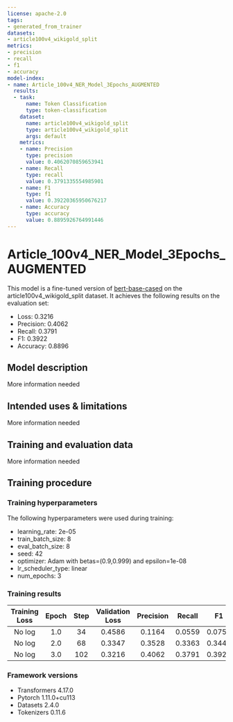```yaml
---
license: apache-2.0
tags:
- generated_from_trainer
datasets:
- article100v4_wikigold_split
metrics:
- precision
- recall
- f1
- accuracy
model-index:
- name: Article_100v4_NER_Model_3Epochs_AUGMENTED
  results:
  - task:
      name: Token Classification
      type: token-classification
    dataset:
      name: article100v4_wikigold_split
      type: article100v4_wikigold_split
      args: default
    metrics:
    - name: Precision
      type: precision
      value: 0.4062070859653941
    - name: Recall
      type: recall
      value: 0.3791335554985901
    - name: F1
      type: f1
      value: 0.39220365950676217
    - name: Accuracy
      type: accuracy
      value: 0.8895926764991446
---
```


<!-- This model card has been generated automatically according to the information the Trainer had access to. You
should probably proofread and complete it, then remove this comment. -->

# Article_100v4_NER_Model_3Epochs_AUGMENTED

This model is a fine-tuned version of [bert-base-cased](https://huggingface.co/bert-base-cased) on the article100v4_wikigold_split dataset.
It achieves the following results on the evaluation set:
- Loss: 0.3216
- Precision: 0.4062
- Recall: 0.3791
- F1: 0.3922
- Accuracy: 0.8896

## Model description

More information needed

## Intended uses & limitations

More information needed

## Training and evaluation data

More information needed

## Training procedure

### Training hyperparameters

The following hyperparameters were used during training:
- learning_rate: 2e-05
- train_batch_size: 8
- eval_batch_size: 8
- seed: 42
- optimizer: Adam with betas=(0.9,0.999) and epsilon=1e-08
- lr_scheduler_type: linear
- num_epochs: 3

### Training results

| Training Loss | Epoch | Step | Validation Loss | Precision | Recall | F1     | Accuracy |
|:-------------:|:-----:|:----:|:---------------:|:---------:|:------:|:------:|:--------:|
| No log        | 1.0   | 34   | 0.4586          | 0.1164    | 0.0559 | 0.0755 | 0.8209   |
| No log        | 2.0   | 68   | 0.3347          | 0.3528    | 0.3363 | 0.3444 | 0.8843   |
| No log        | 3.0   | 102  | 0.3216          | 0.4062    | 0.3791 | 0.3922 | 0.8896   |


### Framework versions

- Transformers 4.17.0
- Pytorch 1.11.0+cu113
- Datasets 2.4.0
- Tokenizers 0.11.6
